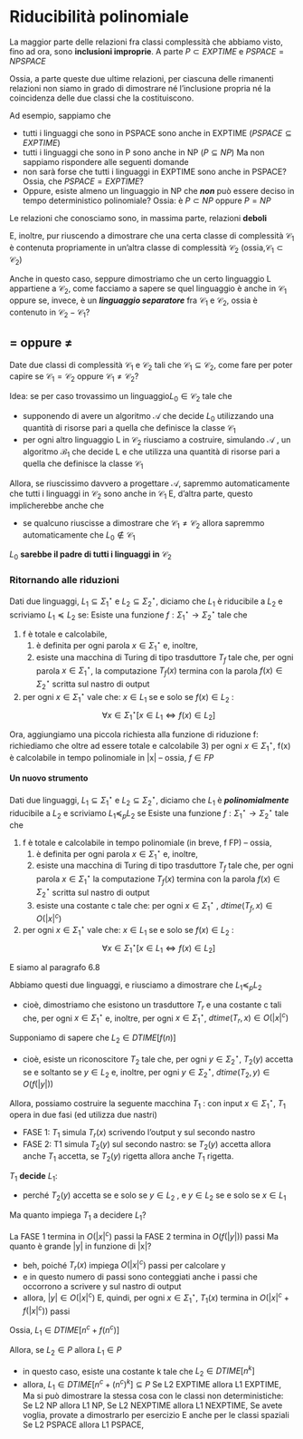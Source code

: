 
# Riducibilità polinomiale

La maggior parte delle relazioni fra classi complessità che abbiamo visto, fino ad ora, sono **inclusioni improprie**.
A parte $P\subset  EXPTIME$  e $PSPACE = NPSPACE$

Ossia, a parte queste due ultime relazioni, per ciascuna delle rimanenti relazioni non siamo in grado di dimostrare né l’inclusione propria né la coincidenza delle due classi che la costituiscono. 

Ad esempio, sappiamo che 
- tutti i linguaggi che sono in PSPACE sono anche in EXPTIME $(PSPACE \subseteq EXPTIME)$
- tutti i linguaggi che sono in P sono anche in NP $(P\subseteq  NP)$
Ma non sappiamo rispondere alle seguenti domande
- non sarà forse che tutti i linguaggi in EXPTIME sono anche in PSPACE? Ossia, che 			$PSPACE = EXPTIME$?
- Oppure, esiste almeno un linguaggio in NP che _**non**_ può essere deciso in tempo deterministico polinomiale? Ossia: è $P \subset NP$ oppure $P = NP$

Le relazioni che conosciamo sono, in massima parte, relazioni **deboli**

E, inoltre, pur riuscendo a dimostrare che una certa classe di complessità $\mathcal C_1$ è contenuta propriamente in un’altra classe di complessità $\mathcal C_2$ (ossia,$\mathcal C_1\subset\mathcal C_2$)

Anche in questo caso, seppure dimostriamo che un certo linguaggio L appartiene a $\mathcal C_2$, 
come facciamo a sapere se quel linguaggio è anche in $\mathcal C_1$ oppure se, invece, è un _**linguaggio separatore**_ fra $\mathcal C_1$ e $\mathcal C_2$, ossia è contenuto in $\mathcal C_2-\mathcal C_1$?

## $=$ oppure $\neq$

Date due classi di complessità $\mathcal C_1$ e $\mathcal C_2$ tali che $\mathcal C_1\subseteq\mathcal C_2$, come fare per poter capire se $\mathcal C_1=\mathcal C_2$ oppure $\mathcal C_1\neq\mathcal C_2$?

Idea: se per caso trovassimo un linguaggio$L_0 \in \mathcal C_2$ tale che  
- supponendo di avere un algoritmo $\mathcal A$ che decide $L_0$ utilizzando una quantità di risorse pari a quella che definisce la classe $\mathcal C_1$
- per ogni altro linguaggio L in $\mathcal C_2$ riusciamo a costruire, simulando $\mathcal A$ , un algoritmo $\mathcal B_1$ che decide L e che utilizza una quantità di risorse pari a quella che definisce la classe $\mathcal C_1$

Allora, se riuscissimo davvero a progettare $\mathcal A$, sapremmo automaticamente che tutti i linguaggi in $\mathcal C_2$ sono anche in $\mathcal C_1$ 
E, d’altra parte, questo implicherebbe anche che
- se qualcuno riuscisse a dimostrare che $\mathcal C_1\neq\mathcal C_2$ allora sapremmo automaticamente che $L_0\not\in\mathcal C_1$ 
 
$L_0$ **sarebbe il padre di tutti i linguaggi in** $\mathcal C_2$

### Ritornando alle riduzioni

Dati due linguaggi, $L_1\subseteq\Sigma_1^\star$  e $L_2\subseteq\Sigma_2^\star$,  diciamo che $L_1$ è riducibile a $L_2$ e scriviamo $L_1\preceq  L_2$ se:
Esiste una funzione $f :\Sigma_1^\star\to\Sigma_2^\star$ tale che
1) f è totale e calcolabile, 
	1) è definita per ogni parola $x\in\Sigma_1^\star$ e, inoltre, 
	2) esiste una macchina di Turing di tipo trasduttore $T_f$ tale che, per ogni parola $x\in\Sigma_1^\star$, la computazione $T_f (x)$ termina con la parola $f(x)\in\Sigma_2^\star$ scritta sul nastro di output
2) per ogni $x\in\Sigma_1^\star$ vale che: $x \in L_1$ se e solo se $f(x)\in  L_2$ :
$$\forall x\in\Sigma_1^\star [ x \in L_1\iff   f(x)\in  L_2 ]$$

Ora, aggiungiamo una piccola richiesta alla funzione di riduzione f: richiediamo che
oltre ad essere totale e calcolabile
3) per ogni $x\in\Sigma_1^\star$, f(x) è calcolabile in tempo polinomiale in |x| – ossia, $f\in FP$

#### Un nuovo strumento

Dati due linguaggi, $L_1\subseteq\Sigma_1^\star$  e $L_2\subseteq\Sigma_2^\star$, diciamo che 
$L_1$ è _**polinomialmente**_ riducibile a $L_2$ e scriviamo $L_1 \preceq_p L_2$  se
Esiste una funzione $f :\Sigma_1^\star\to\Sigma_2^\star$ tale che
1) f è totale e calcolabile in tempo polinomiale (in breve, f  FP) – ossia, 
	1) è definita per ogni parola $x\in\Sigma_1^\star$ e, inoltre, 
	2) esiste una macchina di Turing di tipo trasduttore $T_f$ tale che, per ogni parola $x\in\Sigma_1^\star$ la computazione $T_f (x)$ termina con la parola $f(x)\in\Sigma_2^\star$ scritta sul nastro di output
	3) esiste una costante c tale che: per ogni $x\in\Sigma_1^\star$ , $dtime(T_f,x)\in  O(|x|^c )$
2) per ogni $x\in\Sigma_1^\star$ vale che: $x \in L_1$ se e solo se $f(x)\in  L_2$ :
$$\forall x\in\Sigma_1^\star [ x \in L_1\iff   f(x)\in  L_2 ]$$

E siamo al paragrafo 6.8

Abbiamo questi due linguaggi, e riusciamo a dimostrare che $L_1 \preceq_p L_2$ 
- cioè, dimostriamo che esistono un trasduttore $T_r$ e una costante c tali che, per ogni $x\in\Sigma_1^\star$ e, inoltre, per ogni $x\in\Sigma_1^\star$, $dtime(T_r,x)\in  O(|x|^c )$

Supponiamo di sapere che $L_2 \in DTIME[ f(n) ]$
- cioè, esiste un riconoscitore $T_2$ tale che, per ogni $y\in\Sigma_2^\star$, $T_2(y)$ accetta se e soltanto se $y \in L_2$  e, inoltre, per ogni $y\in\Sigma_2^\star$, $dtime(T_2, y) \in O( f (|y|) )$  

Allora, possiamo costruire la seguente macchina $T_1$ : con input $x\in\Sigma_1^\star$, $T_1$ opera in due fasi (ed utilizza due nastri)
- FASE 1: $T_1$ simula $T_r(x)$ scrivendo l’output y sul secondo nastro
- FASE 2: T1 simula $T_2(y)$ sul secondo nastro: se $T_2(y)$ accetta allora anche $T_1$ accetta, se $T_2(y)$ rigetta allora anche $T_1$ rigetta. 

$T_1$ **decide** $L_1$: 
- perché $T_2(y)$ accetta se e solo se $y\in  L_2$ , e $y\in  L_2$ se e solo se $x\in  L_1$ 

Ma quanto impiega $T_1$ a decidere $L_1$?

La FASE 1 termina in $O(|x|^c )$ passi
la FASE 2 termina in $O( f(|y|) )$ passi
Ma quanto è grande |y| in funzione di |x|?
- beh, poiché $T_r(x)$ impiega $O(|x|^c )$ passi per calcolare y
- e in questo numero di passi sono conteggiati anche i passi che occorrono a scrivere y sul nastro di output
- allora, $|y|\in  O(|x|^c )$
E, quindi, per ogni $x\in\Sigma_1^\star$, $T_1(x)$ termina in $O(|x|^c + f(|x|^c ))$ passi 

Ossia, $L_1\in  DTIME[ n^c + f( n^c ) ]$

Allora, se $L_2\in P$ allora $L_1\in  P$
- in questo caso, esiste una costante k tale che $L_2\in  DTIME[ n^k  ]$
- allora, $L_1\in  DTIME[ n^c + ( n^c )^k ]\subseteq P$
Se L2 EXPTIME allora L1  EXPTIME, 
Ma si può dimostrare la stessa cosa con le classi non deterministiche:
Se L2 NP allora L1  NP, 
Se L2 NEXPTIME allora L1  NEXPTIME, 
Se avete voglia, provate a dimostrarlo per esercizio
E anche per le classi spaziali
Se L2 PSPACE allora L1  PSPACE, 
